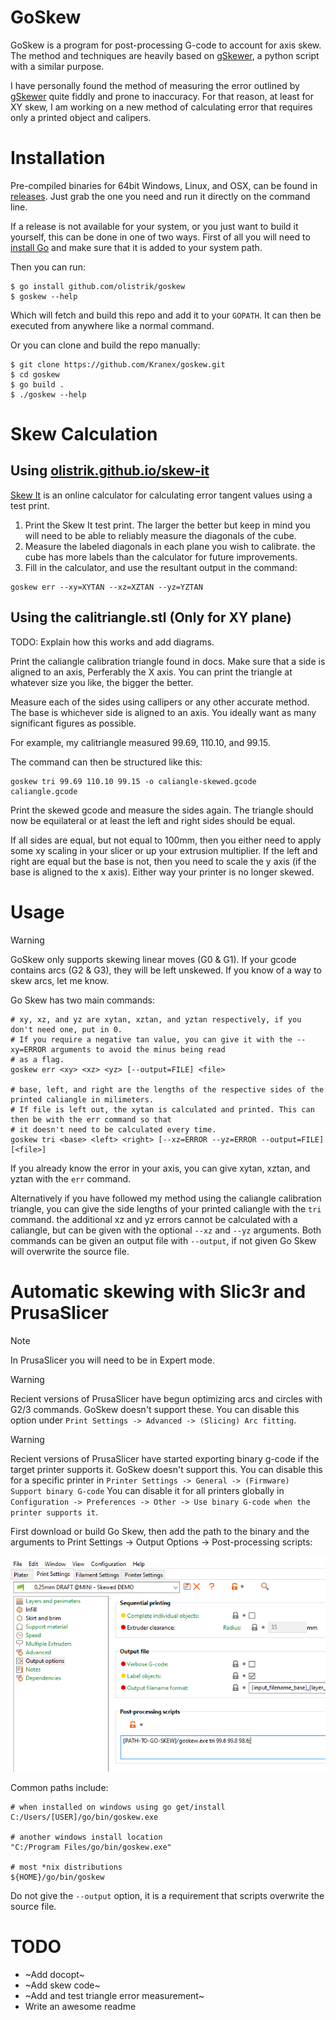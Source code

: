 # GoSkew

GoSkew is a program for post-processing G-code to account for axis skew. The
method and techniques are heavily based on
[gSkewer](https://github.com/MechanizedMedic/gskewer), a python script with a
similar purpose.

I have personally found the method of measuring the error outlined by
[gSkewer](https://github.com/MechanizedMedic/gskewer) quite fiddly and prone to
inaccuracy. For that reason, at least for XY skew, I am working on a new method
of calculating error that requires only a printed object and calipers.

# Installation

Pre-compiled binaries for 64bit Windows, Linux, and OSX, can be found in [releases](https://github.com/Kranex/goskew/releases).
Just grab the one you need and run it directly on the command line.

If a release is not available for your system, or you just want to build it yourself, this can be done in one of two ways.
First of all you will need to [install Go](https://golang.org/doc/install) and make sure that it is added to your system path.

Then you can run:

```
$ go install github.com/olistrik/goskew
$ goskew --help
```

Which will fetch and build this repo and add it to your `GOPATH`. It can then be executed from anywhere like a normal command.

Or you can clone and build the repo manually:

```
$ git clone https://github.com/Kranex/goskew.git
$ cd goskew
$ go build .
$ ./goskew --help
```

# Skew Calculation

## Using [olistrik.github.io/skew-it](https://olistrik.github.io/skew-it/)

[Skew It](https://olistrik.github.io/skew-it/) is an online calculator for calculating error tangent values using a test print.

1. Print the Skew It test print. The larger the better but keep in mind you will need to be able to reliably measure the diagonals of the cube.
2. Measure the labeled diagonals in each plane you wish to calibrate. the cube has more labels than the calculator for future improvements.
3. Fill in the calculator, and use the resultant output in the command:

```
goskew err --xy=XYTAN --xz=XZTAN --yz=YZTAN
```


## Using the calitriangle.stl (Only for XY plane)
TODO: Explain how this works and add diagrams.

Print the caliangle calibration triangle found in docs. Make sure that a side is aligned to an axis, Perferably the X axis. You can print the triangle at whatever size you like, the bigger the better. 

Measure each of the sides using callipers or any other accurate method. The base is whichever side is aligned to an axis. You ideally want as many significant figures as possible.

For example, my calitriangle measured 99.69, 110.10, and 99.15.

The command can then be structured like this:

```
goskew tri 99.69 110.10 99.15 -o caliangle-skewed.gcode caliangle.gcode
```

Print the skewed gcode and measure the sides again. The triangle should now be equilateral or at least the left and right sides should be equal.

If all sides are equal, but not equal to 100mm, then you either need to apply some xy scaling in your slicer or up your extrusion
multiplier. If the left and right are equal but the base is not, then you need to scale the y axis (if the base is aligned to the x axis). Either way your printer is no longer skewed.

# Usage

> [!WARNING]
> GoSkew only supports skewing linear moves (G0 & G1). If your gcode contains arcs (G2 & G3), they will be left unskewed.
> If you know of a way to skew arcs, let me know.

Go Skew has two main commands:

```
# xy, xz, and yz are xytan, xztan, and yztan respectively, if you don't need one, put in 0.
# If you require a negative tan value, you can give it with the --xy=ERROR arguments to avoid the minus being read
# as a flag.
goskew err <xy> <xz> <yz> [--output=FILE] <file>

# base, left, and right are the lengths of the respective sides of the printed caliangle in milimeters.
# If file is left out, the xytan is calculated and printed. This can then be with the err command so that
# it doesn't need to be calculated every time.
goskew tri <base> <left> <right> [--xz=ERROR --yz=ERROR --output=FILE] [<file>]

```

If you already know the error in your axis, you can give xytan, xztan, and yztan with the `err` command.

Alternatively if you have followed my method using the caliangle calibration triangle, you can give the side lengths
of your printed caliangle with the `tri` command. the additional xz and yz errors cannot be calculated with a caliangle,
but can be given with the optional `--xz` and `--yz` arguments.
Both commands can be given an output file with `--output`, if not given Go Skew will overwrite the source file.

# Automatic skewing with Slic3r and PrusaSlicer

> [!NOTE] 
> In PrusaSlicer you will need to be in Expert mode.

> [!WARNING]
> Recient versions of PrusaSlicer have begun optimizing arcs and circles with G2/3 commands. GoSkew doesn't support these.
> You can disable this option under `Print Settings -> Advanced -> (Slicing) Arc fitting`.

> [!WARNING]
> Recient versions of PrusaSlicer have started exporting binary g-code if the target printer supports it. GoSkew doesn't support this. 
> You can disable this for a specific printer in `Printer Settings -> General -> (Firmware) Support binary G-code`
> You can disable it for all printers globally in `Configuration -> Preferences -> Other -> Use binary G-code when the printer supports it`.

First download or build Go Skew, then add the path to the binary and the arguments to Print Settings -> Output Options -> Post-processing scripts:

![post-processing example](docs/post-processing.png)

Common paths include:

```
# when installed on windows using go get/install
C:/Users/[USER]/go/bin/goskew.exe

# another windows install location 
"C:/Program Files/go/bin/goskew.exe"

# most *nix distributions
${HOME}/go/bin/goskew
```

Do not give the `--output` option, it is a requirement that scripts overwrite the source file.

# TODO

- ~Add docopt~
- ~Add skew code~
- ~Add and test triangle error measurement~
- Write an awesome readme
